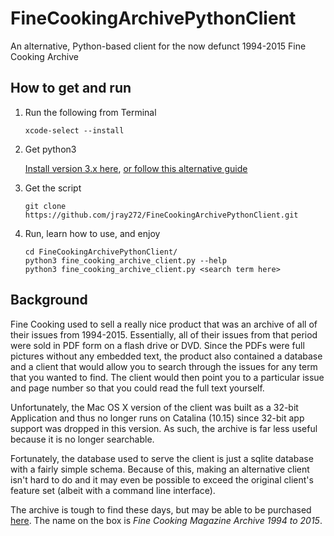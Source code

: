 # FineCookingArchivePythonClient
An alternative, Python-based client for the now defunct 1994-2015 Fine Cooking Archive

## How to get and run
1. Run the following from Terminal

   ```
   xcode-select --install
   ```

1. Get python3

   [Install version 3.x here](https://www.python.org/downloads/mac-osx/), [or follow this alternative guide](https://docs.python-guide.org/starting/install3/osx/)

1. Get the script

   ```
   git clone https://github.com/jray272/FineCookingArchivePythonClient.git
   ```

1. Run, learn how to use, and enjoy

   ```
   cd FineCookingArchivePythonClient/
   python3 fine_cooking_archive_client.py --help
   python3 fine_cooking_archive_client.py <search term here>
   ```


## Background
Fine Cooking used to sell a really nice product that was an archive of all of their issues from 1994-2015. Essentially, all of their issues from that period were sold in PDF form on a flash drive or DVD. Since the PDFs were full pictures without any embedded text, the product also contained a database and a client that would allow you to search through the issues for any term that you wanted to find. The client would then point you to a particular issue and page number so that you could read the full text yourself.

Unfortunately, the Mac OS X version of the client was built as a 32-bit Application and thus no longer runs on Catalina (10.15) since 32-bit app support was dropped in this version. As such, the archive is far less useful because it is no longer searchable.

Fortunately, the database used to serve the client is just a sqlite database with a fairly simple schema. Because of this, making an alternative client isn't hard to do and it may even be possible to exceed the original client's feature set (albeit with a command line interface).

The archive is tough to find these days, but may be able to be purchased [here](https://www.amazon.com/Fine-Cooking-2015-Magazine-Archive/dp/1631865978/). The name on the box is *Fine Cooking Magazine Archive 1994 to 2015*.